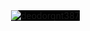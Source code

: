 <style>
  img{
    background:black;
  }
  </style>
<p>&nbsp;<img align="center" src="https://github-readme-stats.vercel.app/api?username=deodorqnt387&show_icons=true&locale=en" alt="deodorqnt387" /></p>

